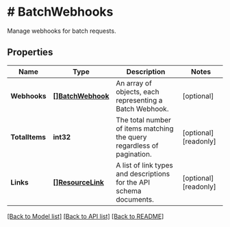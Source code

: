 # # BatchWebhooks
Manage webhooks for batch requests.

## Properties 


Name | Type | Description | Notes
------------ | ------------- | ------------- | -------------
**Webhooks**| [**[]BatchWebhook**](BatchWebhook.md) | An array of objects, each representing a Batch Webhook.  | [optional]
**TotalItems**| **int32** | The total number of items matching the query regardless of pagination.  | [optional] [readonly]
**Links**| [**[]ResourceLink**](ResourceLink.md) | A list of link types and descriptions for the API schema documents.  | [optional] [readonly]


[[Back to Model list]](../../README.md#models) [[Back to API list]](../../README.md#endpoints) [[Back to README]](../../README.md)

